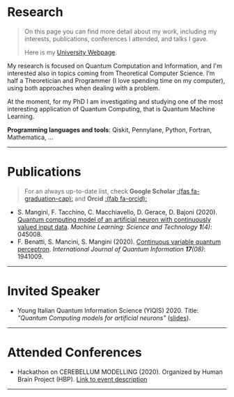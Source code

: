 # Research


> On this page you can find more detail about my work, including my interests, publications, conferences I attended, and talks I gave.
>
> Here is my [University Webpage](https://qubit.it/people/stefano-mangini/).

My research is focused on Quantum Computation and Information, and I'm interested also in topics coming from Theoretical Computer Science. I’m half a Theoretician and Programmer (I love spending time on my computer), using both approaches when dealing with a problem.

At the moment, for my PhD I am investigating and studying one of the most interesting application of Quantum Computing, that is Quantum Machine Learning.

**Programming languages and tools**: Qiskit, Pennylane, Python, Fortran, Mathematica, ...  

---

# Publications
> For an always up-to-date list, check **Google Scholar** [:(fas fa-graduation-cap):](https://scholar.google.com/citations?user=u0e6lk0AAAAJ&hl) and **Orcid** [:(fab fa-orcid):](https://orcid.org/0000-0002-0056-0660)

* S. Mangini, F. Tacchino, C. Macchiavello, D. Gerace, D. Bajoni (2020). [Quantum computing model of an artificial neuron with continuously valued input data](https://doi.org/10.1088/2632-2153/abaf98). _Machine Learning: Science and Technology **1**(4)_: 045008.
* F. Benatti, S. Mancini, S. Mangini (2020). [Continuous variable quantum perceptron](https://doi.org/10.1142/S0219749919410090). _International Journal of Quantum Information **17**(08)_: 1941009.

---

# Invited Speaker
* Young Italian Quantum Information Science (YIQIS) 2020. Title: *"Quantum Computing models for artificial neurons"* ([slides](/documents/YIQIS.pdf)).  

---

# Attended Conferences
* Hackathon on CEREBELLUM MODELLING (2020). Organized by Human Brain Project (HBP). [Link to event description](https://www.humanbrainproject.eu/en/education/participatecollaborate/infrastructure-events-trainings/hackathon-on-cerebellum-modelling/)  

---

